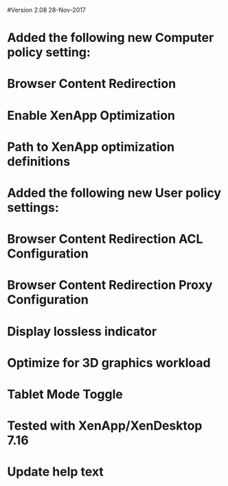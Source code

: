 #Version 2.08 28-Nov-2017
#	Added the following new Computer policy setting:
#		Browser Content Redirection
#		Enable XenApp Optimization
#		Path to XenApp optimization definitions
#	Added the following new User policy settings:
#		Browser Content Redirection ACL Configuration
#		Browser Content Redirection Proxy Configuration
#		Display lossless indicator
#		Optimize for 3D graphics workload
#		Tablet Mode Toggle
#	Tested with XenApp/XenDesktop 7.16
#	Update help text
